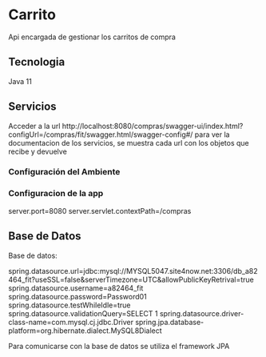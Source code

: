 # Carrito

Api encargada de gestionar los carritos de compra

## Tecnologia
Java 11

## Servicios
Acceder a la url http://localhost:8080/compras/swagger-ui/index.html?configUrl=/compras/fit/swagger.html/swagger-config#/
para ver la documentacion de los servicios, se muestra cada url con los objetos que recibe y devuelve

### Configuración del Ambiente

### Configuracion de la app
server.port=8080
server.servlet.contextPath=/compras

## Base de Datos
Base de datos:

spring.datasource.url=jdbc:mysql://MYSQL5047.site4now.net:3306/db_a82464_fit?useSSL=false&serverTimezone=UTC&allowPublicKeyRetrival=true
spring.datasource.username=a82464_fit
spring.datasource.password=Password01
spring.datasource.testWhileIdle=true
spring.datasource.validationQuery=SELECT 1
spring.datasource.driver-class-name=com.mysql.cj.jdbc.Driver
spring.jpa.database-platform=org.hibernate.dialect.MySQL8Dialect

Para comunicarse con la base de datos se utiliza el framework JPA
